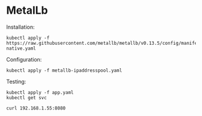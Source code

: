 # MetalLb

Installation:
```
kubectl apply -f https://raw.githubusercontent.com/metallb/metallb/v0.13.5/config/manifests/metallb-native.yaml
```

Configuration:
```
kubectl apply -f metallb-ipaddresspool.yaml
```

Testing:
```
kubectl apply -f app.yaml
kubectl get svc

curl 192.168.1.55:8080
```
